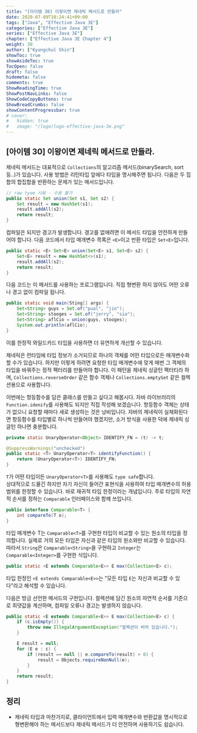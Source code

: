 ```yaml
---
title: "[아이템 30] 이왕이면 제네릭 메서드로 만들라"
date: 2020-07-09T10:24:41+09:00
tags: ["Java", "Effective Java 3E"]
categories: ["Effective Java 3E"]
series: ["Effective Java 3E"]
chapter: ["Effective Java 3E Chapter 4"]
weight: 30
author: ["Kyungchul Shin"]
showToc: true
showAsideToc: true
TocOpen: false
draft: false
hidemeta: false
comments: true
ShowReadingTime: true
ShowPostNavLinks: false
ShowCodeCopyButtons: true
ShowBreadCrumbs: false
showContentProgressbar: true
# cover:
#   hidden: true
#   image: "/logo/logo-effective-java-3e.png"
---
```

## [아이템 30] 이왕이면 제네릭 메서드로 만들라.

제네릭 메서드는 대표적으로 `Collections`의 알고리즘 메서드(binarySearch, sort 등..)가 있습니다. 사용 방법은 리턴타입 앞에다 타입을 명시해주면 됩니다. 다음은 두 집합의 합집합을 반환하는 문제가 있는 메서드입니다.

``` java
// raw tyoe 사용 - 수용 불가
public static Set union(Set s1, Set s2) {
    Set result = new HashSet(s1);
    result.addAll(s2);
    return result;
}
```

 컴파일은 되지만 경고가 발생합니다. 경고를 없애려면 이 메서드 타입을 안전하게 만들어야 합니다. 다음 코드에서 타입 매개변수 목록은 `<E>`이고 반환 타입은 `Set<E>`입니다.

``` java
public static <E> Set<E> union(Set<E> s1, Set<E> s2) {
    Set<E> result = new HashSet<>(s1);
    result.addAll(s2);
    return result;
}
```

 다음 코드는 이 메서드를 사용하는 프로그램입니다. 직접 형변환 하지 않아도 어떤 오류나 경고 없이 컴파일 됩니다.

``` java
public static void main(Sting[] args) {
    Set<String> guys = Set.of("pual", "jin");
    Set<String> stooges = Set.of("jerry", "sia");
    Set<String> aflCio = union(guys, stooges);
    System.out.println(aflCio);
}
```

이를 한정적 와일드카드 타입을 사용하면 더 유연하게 개선할 수 있습니다.
   
제네릭은 런타임에 타입 정보가 소거되므로 하나의 객체를 어떤 타입으로든 매개변수화 할 수가 있습니다. 하지만 이렇게 하려면 요청한 타입 매개변수에 맞게 매번 그 객체의 타입을 바꿔주는 정적 팩터리를 만들어야 합니다. 이 패턴을 제네릭 싱글턴 팩터티라 하며, `Collections.reverseOrder` 같은 함수 객체나 `Collections.emptySet` 같은 컬렉션용으로 사용합니다.
   
이번에는 항등함수를 담은 클래스를 만들고 싶다고 해봅시다. 자바 라이브러리의 `Function.idenify`를 사용해도 되지만 직접 작성해 보겠습니다. 항등함수 객체는 상태가 없으니 요청할 때마다 새로 생성하는 것은 낭비입니다. 자바의 제네릭이 실체화된다면 항등함수를 타입별로 하나씩 만들어야 했겠지만, 소거 방식을 사용한 덕에 제네릭 싱글턴 하나면 충분합니다.

``` java
private static UnaryOperator<Object> IDENTIFY_FN = (t) -> t;

@SuppressWarnings("unchecked")
public static <T> UnaryOperator<T> identifyFunction() {
    return (UnaryOperator<T>) IDENTIFY_FN; 
}
```
`T`가 어떤 타입이든 `UnaryOperator<T>`를 사용해도 `type safe`합니다.   
상대적으로 드물긴 하지만 자기 자신이 들어간 표현식을 사용하여 타입 매개변수의 허용 범위를 한정할 수 있습니다. 바로 재귀적 타입 한정이라는 개념입니다. 주로 타입의 자연적 순서를 정하는 `Comparable` 인터페이스와 함께 쓰입니다.

``` java
public interface Comparable<T> {
    int compareTo(T o);
}
```

타입 매개변수 T는 `Comparable<T>`를 구현한 타입이 비교할 수 있는 원소의 타입을 정의합니다. 실제로 거의 모든 타입은 자신과 같은 타입의 원소와만 비교할 수 있습니다. 따라서 `String`은 `Comparable<String>`을 구현하고 `Integer`는 `Comparable<Integer>`를 구현한 식입니다.

``` java
public static <E extends Comparable<E>> E max(Collection<E> c);
```

타입 한정인 `<E extends Comparable<E>>`는 "모든 타입 `E`는 자신과 비교할 수 있다"라고 해석할 수 있습니다.
   
다음은 방금 선언한 메서드의 구현입니다. 컬렉션에 담긴 원소의 자연적 순서를 기준으로 최댓값을 계산하며, 컴파일 오류나 경고는 발생하지 않습니다.

``` java
public static <E extends Comparable<E>> E max(Collection<E> c) {
    if (c.isEmpty()) {
        throw new IllegalArgumentException("컬렉션이 비어 있습니다.");
    }

    E result = null;
    for (E e : c) {
        if (result == null || e.compareTo(result) > 0) {
            result = Objects.requireNonNull(e);
        }
    }
    return result;
}
```
## 정리
- 제네릭 타입과 마찬가지로, 클라이언트에서 입력 매개변수와 반환값을 명시적으로 형변환해야 하는 메서드보다 제네릭 메서드가 더 안전하며 사용하기도 쉽습니다.